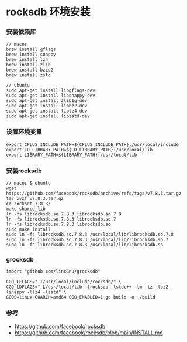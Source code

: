 # rocksdb 环境安装

### 安装依赖库
    // macos
    brew install gflags
    brew install snappy
    brew install lz4
    brew install zlib
    brew install bzip2
    brew install zstd

    // ubuntu
    sudo apt-get install libgflags-dev
    sudo apt-get install libsnappy-dev
    sudo apt-get install zlib1g-dev
    sudo apt-get install libbz2-dev
    sudo apt-get install liblz4-dev
    sudo apt-get install libzstd-dev

### 设置环境变量
    export CPLUS_INCLUDE_PATH=${CPLUS_INCLUDE_PATH}:/usr/local/include
    export LD_LIBRARY_PATH=${LD_LIBRARY_PATH}:/usr/local/lib
    export LIBRARY_PATH=${LIBRARY_PATH}:/usr/local/lib

### 安装rocksdb
    // macos & ubuntu
    wget https://github.com/facebook/rocksdb/archive/refs/tags/v7.8.3.tar.gz
    tar xvzf v7.8.3.tar.gz
    cd rocksdb-7.8.3/
    make shared_lib 
    ln -fs librocksdb.so.7.8.3 librocksdb.so.7.8
    ln -fs librocksdb.so.7.8.3 librocksdb.so.7
    ln -fs librocksdb.so.7.8.3 librocksdb.so
    sudo make install
    sudo ln -fs librocksdb.so.7.8.3 /usr/local/lib/librocksdb.so.7.8
    sudo ln -fs librocksdb.so.7.8.3 /usr/local/lib/librocksdb.so.7
    sudo ln -fs librocksdb.so.7.8.3 /usr/local/lib/librocksdb.so

### grocksdb
    import "github.com/linxGnu/grocksdb"

    CGO_CFLAGS="-I/usr/local/include/rocksdb/" \
    CGO_LDFLAGS="-L/usr/local/lib -lrocksdb -lstdc++ -lm -lz -lbz2 -lsnappy -llz4 -lzstd" \
    GOOS=linux GOARCH=amd64 CGO_ENABLED=1 go build -o ./build


### 参考
- https://github.com/facebook/rocksdb
- https://github.com/facebook/rocksdb/blob/main/INSTALL.md